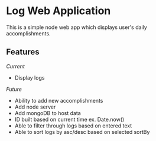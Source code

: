 # Log Web Application
This is a simple node web app which displays user's daily accomplishments.

## Features
*Current*
* Display logs

*Future*
* Ability to add new accomplishments
* Add node server
* Add mongoDB to host data
* ID built based on current time ex. Date.now()
* Able to filter through logs based on entered text
* Able to sort logs by asc/desc based on selected sortBy
